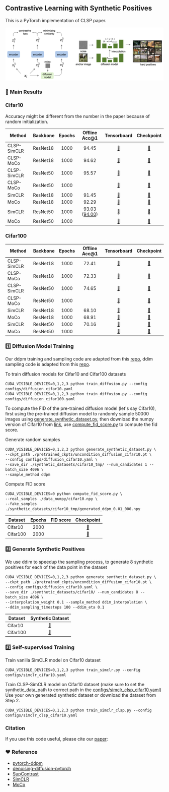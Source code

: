 ## Contrastive Learning with Synthetic Positives

This is a PyTorch implementation of CLSP paper.

<p align="center">
  <img src="figures/overview.png" width="800">
</p>

### :rocket: Main Results

### Cifar10

Accuracy might be different from the number in the paper because of random initialization.

| Method       | Backbone | Epochs | Offline Acc@1  | Tensorboard    | Checkpoint |
|--------------|--------|:------:|:--------------:|:--------------:|:----------:|
| CLSP-SimCLR  | ResNet18 |  1000  | 94.45        | [:link:](./runs_release/simclr_clsp_cifar10_resnet18_bs-1024_temp-0.2_2024-08-24_15-39-29/) |      [:link:](https://drive.google.com/file/d/1eQbezpJWeI4dy65iuXeNU5_iCtY97YmB/view?usp=sharing)      |
| CLSP-MoCo    | ResNet18 |  1000  | 94.62        | [:link:](./runs_release/moco_clsp_cifar10_resnet18_bs-512_temp-0.2_2024-08-24_22-14-18/) |      [:link:](https://drive.google.com/file/d/1u-XJIGOprherVrdDe_-61uZoV6WiCfN2/view?usp=sharing)      |
| CLSP-SimCLR  | ResNet50 |  1000  | 95.57        | [:link:](./runs_release/simclr_clsp_cifar10_resnet50_bs-1024_temp-0.2_2024-08-28_20-25-41/) |      [:link:](https://drive.google.com/file/d/1oPn9kqFSC0LXVBvpdbf6dW4Qkgb5mtvE/view?usp=sharing)      |
| CLSP-MoCo    | ResNet50 |  1000  |           | [:link:]() |      [:link:]()      |
| SimCLR       | ResNet18 |  1000  | 91.45        | [:link:](./runs_release/simclr_cifar10_resnet18_bs-1024_temp-0.2_2024-08-13_16-06-34/) |      [:link:](https://drive.google.com/file/d/1cpIA_0_pAppuZJ2C3ZmoBdelIfHh3hfC/view?usp=sharing)      |
| MoCo         | ResNet18 |  1000  | 92.29        | [:link:](./runs_release/moco_cifar10_resnet18_bs-512_temp-0.2_2024-08-16_13-56-02/) |      [:link:](https://drive.google.com/file/d/1sIGbSVi6ojqHdMXshCW38Wh0AVphmI8f/view?usp=sharing)      |
| SimCLR       | ResNet50 |  1000  | 93.03 ([94.00](https://arxiv.org/abs/2002.05709)) | [:link:](./runs_release/simclr_cifar10_resnet50_bs-1024_temp-0.2_2024-08-28_20-10-21/) |      [:link:](https://drive.google.com/file/d/1SC_sk7RlPO1zkSKPL8NPOO5MXGr_qOts/view?usp=sharing)      |
| MoCo         | ResNet50 |  1000  |           | [:link:]() |      [:link:]()      |

### Cifar100
| Method       | Backbone | Epochs | Offline Acc@1  | Tensorboard    | Checkpoint |
|--------------|--------|:------:|:--------------:|:--------------:|:----------:|
| CLSP-SimCLR  | ResNet18 |  1000  | 72.41        | [:link:](./runs_release/simclr_clsp_cifar100_resnet18_bs-1024_temp-0.2_2024-08-27_22-25-06/) |      [:link:](https://drive.google.com/file/d/16USqF1UgIJ97Xy55YmGWUm3nR3laWXLZ/view?usp=sharing)      |
| CLSP-MoCo    | ResNet18 |  1000  | 72.33        | [:link:](./runs_release/moco_clsp_cifar100_resnet18_bs-512_temp-0.2_2024-08-28_12-47-17/) |      [:link:](https://drive.google.com/file/d/1u-XJIGOprherVrdDe_-61uZoV6WiCfN2/view?usp=sharing)      |
| CLSP-SimCLR  | ResNet50 |  1000  | 74.65        | [:link:](./runs_release/simclr_clsp_cifar100_resnet50_bs-1024_temp-0.2_2024-08-29_02-06-45/) |      [:link:](https://drive.google.com/file/d/1zF6Z1-QsnbtjPCXPal4jKKr9MTMWYva_/view?usp=sharing)      |
| CLSP-MoCo    | ResNet50 |  1000  |           | [:link:]() |      [:link:]()      |
| SimCLR       | ResNet18 |  1000  | 68.10        | [:link:](./runs_release/simclr_cifar100_resnet18_bs-1024_temp-0.2_2024-08-28_13-02-52/) |      [:link:](https://drive.google.com/file/d/1EPrKTt3xInvl7EIJxCROMx0ML1-dgJ2Q/view?usp=sharing)      |
| MoCo         | ResNet18 |  1000  | 68.91        | [:link:](./runs_release/moco_cifar100_resnet18_bs-512_temp-0.2_2024-08-16_13-54-02/) |      [:link:](https://drive.google.com/file/d/1ievHBaCwBPfWnvaUWIFYUhgqbcaeV1OM/view?usp=sharing)      |
| SimCLR       | ResNet50 |  1000  | 70.16        | [:link:](./runs_release/simclr_cifar100_resnet50_bs-1024_temp-0.2_2024-08-29_08-07-35/) |      [:link:](https://drive.google.com/file/d/10gCYiBVO-biw7aTp6lIwiuK6imdTPIDI/view?usp=sharing)      |
| MoCo         | ResNet50 |  1000  |           | [:link:]() |      [:link:]()      |

### :one: Diffusion Model Training

Our ddpm training and sampling code are adapted from this [repo](https://github.com/zoubohao/DenoisingDiffusionProbabilityModel-ddpm-), ddim sampling code is adapted from this [repo](https://github.com/lucidrains/denoising-diffusion-pytorch/blob/main/denoising_diffusion_pytorch/denoising_diffusion_pytorch.py#L702).

To train diffusion models for Cifar10 and Cifar100 datasets

```
CUDA_VISIBLE_DEVICES=0,1,2,3 python train_diffusion.py --config configs/diffusion_cifar10.yaml
CUDA_VISIBLE_DEVICES=0,1,2,3 python train_diffusion.py --config configs/diffusion_cifar100.yaml
```

To compute the FID of the pre-trained diffusion model (let's say Cifar10), first using the pre-trained diffusion model to randomly sample 50000 images using [generate_synthetic_dataset.py](generate_synthetic_dataset.py), then download the numpy version of Cifar10 from [link](https://drive.google.com/drive/folders/1hDEdHzWqapE3hcjueTEJCiKP_Xh_IK1f?usp=sharing), use [compute_fid_score.py](compute_fid_score.py) to compute the fid score.

Generate random samples
```
CUDA_VISIBLE_DEVICES=0,1,2,3 python generate_synthetic_dataset.py \
--ckpt_path ./pretrained_ckpts/uncondition_diffusion_cifar10.pt \
--config configs/diffusion_cifar10.yaml \
--save_dir ./synthetic_datasets/cifar10_tmp/ --num_candidates 1 --batch_size 4096 \
--sample_method ddpm
```

Compute FID score
```
CUDA_VISIBLE_DEVICES=0 python compute_fid_score.py \
--real_samples ./data_numpy/cifar10.npy \
--fake_samples ./synthetic_datasets/cifar10_tmp/generated_ddpm_0.01_000.npy
```

| Dataset      | Epochs | FID score     | Checkpoint |
|--------------|:------:|:-------------:|:----------:|
| Cifar10      | 2000   |               |  [:link:](https://drive.google.com/file/d/1XQn7HAWJnlz_p_lllzp44OcojlKkuWAR/view?usp=sharing)          |
| Cifar100     | 2000   |               |  [:link:](https://drive.google.com/file/d/1gGlUkV5u1JKI1ADMFfiKy8qQc3Q56pE1/view?usp=sharing)          |

### :two: Generate Synthetic Positives

We use ddim to speedup the sampling process, to generate 8 synthetic positives for each of the data point in the dataset
```
CUDA_VISIBLE_DEVICES=0,1,2,3 python generate_synthetic_dataset.py \
--ckpt_path ./pretrained_ckpts/uncondition_diffusion_cifar10.pt \
--config configs/diffusion_cifar10.yaml \
--save_dir ./synthetic_datasets/cifar10/ --num_candidates 8 --batch_size 4096 \
--interpolation_weight 0.1 --sample_method ddim_interpolation \
--ddim_sampling_timesteps 100 --ddim_eta 0.1
```

| Dataset      | Synthetic Dataset |
|--------------|:-----------------:|
| Cifar10      | [:link:](https://drive.google.com/file/d/1Yql87mrbcp6vnsjtcE7zjOTn2HpLEJkz/view?usp=sharing)  |
| Cifar100     | [:link:](https://drive.google.com/file/d/1i7NO5DvNhkhc-iM5HsCyeemQ3Dz-JZKS/view?usp=sharing)  |

### :three: Self-supervised Training

Train vanilla SimCLR model on Cifar10 dataset
```
CUDA_VISIBLE_DEVICES=0,1,2,3 python train_simclr.py --config configs/simclr_cifar10.yaml
```

Train CLSP-SimCLR model on Cifar10 dataset (make sure to set the synthetic_data_path to correct path in the [configs/simclr_clsp_cifar10.yaml](configs/simclr_clsp_cifar10.yaml))
Use your own generated synthetic dataset or download the dataset from Step 2.
```
CUDA_VISIBLE_DEVICES=0,1,2,3 python train_simclr_clsp.py --config configs/simclr_clsp_cifar10.yaml
```

### Citation
If you use this code useful, please cite our [paper]():

### :heart: Reference
 - [pytorch-ddpm](https://github.com/w86763777/pytorch-ddpm/)
 - [denoising-diffusion-pytorch](https://github.com/lucidrains/denoising-diffusion-pytorch)
 - [SupContrast](https://github.com/HobbitLong/SupContrast)
 - [SimCLR](https://github.com/sthalles/SimCLR)
 - [MoCo](https://github.com/facebookresearch/moco)
